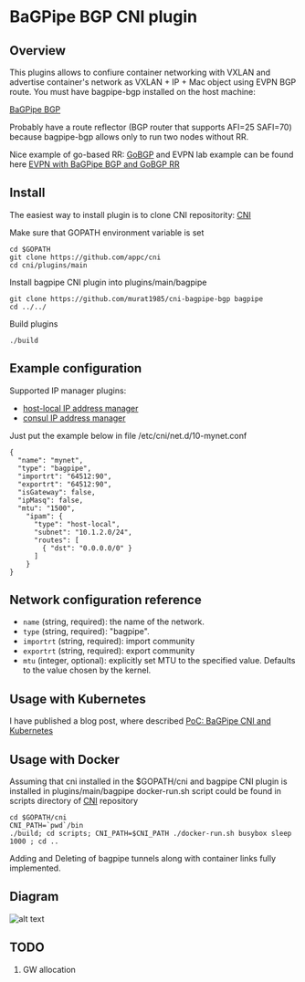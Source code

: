 # BaGPipe BGP CNI plugin
## Overview

This plugins allows to confiure container networking with VXLAN and advertise container's network as VXLAN + IP + Mac object using EVPN BGP route. 
You must have bagpipe-bgp installed on the host machine:

[BaGPipe BGP](https://github.com/Orange-OpenSource/bagpipe-bgp)

Probably have a route reflector (BGP router that supports AFI=25 SAFI=70) because bagpipe-bgp allows only to run two nodes without RR.

Nice example of go-based RR: [GoBGP](http://osrg.github.io/gobgp/) and EVPN lab example can be found here [EVPN with BaGPipe BGP and GoBGP RR](https://github.com/osrg/gobgp/blob/master/docs/sources/evpn.md)

## Install

The easiest way to install plugin is to clone CNI repositority: [CNI](https://github.com/appc/cni)

Make sure that GOPATH environment variable is set

```
cd $GOPATH
git clone https://github.com/appc/cni
cd cni/plugins/main
```

Install bagpipe CNI plugin into plugins/main/bagpipe

```
git clone https://github.com/murat1985/cni-bagpipe-bgp bagpipe
cd ../../
```

Build plugins

```
./build
```

## Example configuration

Supported IP manager plugins:

* [host-local IP address manager](https://github.com/containernetworking/cni/tree/master/plugins/ipam/host-local)
* [consul IP address manager](https://github.com/murat1985/cni-ipam-consul)

Just put the example below in file /etc/cni/net.d/10-mynet.conf 

```
{
  "name": "mynet",
  "type": "bagpipe",
  "importrt": "64512:90",
  "exportrt": "64512:90",
  "isGateway": false,
  "ipMasq": false,
  "mtu": "1500", 
    "ipam": {
      "type": "host-local",
      "subnet": "10.1.2.0/24",
      "routes": [
        { "dst": "0.0.0.0/0" }
      ]
    }
}
```

## Network configuration reference

* `name` (string, required): the name of the network.
* `type` (string, required): "bagpipe".
* `importrt` (string, required): import community
* `exportrt` (string, required): export community
* `mtu` (integer, optional): explicitly set MTU to the specified value. Defaults to the value chosen by the kernel.

## Usage with Kubernetes

I have published a blog post, where described [PoC: BaGPipe CNI and Kubernetes](http://murat1985.github.io/kubernetes/cni/2016/05/15/kubernetes.html)

## Usage with Docker

Assuming that cni installed in the $GOPATH/cni and bagpipe CNI plugin is installed in plugins/main/bagpipe
docker-run.sh script could be found in scripts directory of [CNI](https://github.com/appc/cni/blob/master/scripts/docker-run.sh) repository

```
cd $GOPATH/cni
CNI_PATH=`pwd`/bin
./build; cd scripts; CNI_PATH=$CNI_PATH ./docker-run.sh busybox sleep 1000 ; cd ..
```

Adding and Deleting of bagpipe tunnels along with container links fully implemented.

## Diagram 

![alt text](https://github.com/murat1985/bagpipe-cni/blob/master/diagrams/CNI-Bagpipe.png "BaGPipe BGP CNI plugin")

## TODO
1. GW allocation
